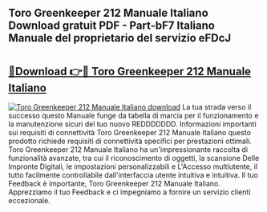 ## Toro Greenkeeper 212 Manuale Italiano Download gratuit PDF - Part-bF7 Italiano Manuale del proprietario del servizio eFDcJ

# <h2><a href="http://dfd3rf2.blite.top/?on=Toro+Greenkeeper+212+Manuale+Italiano">🔗Download 👉🔴 Toro Greenkeeper 212 Manuale Italiano</a></h2>

[![Toro Greenkeeper 212 Manuale Italiano download](https://i.imgur.com/lujVjoI.png)](http://dfd3rf2.blite.top/?on=Toro+Greenkeeper+212+Manuale+Italiano)
La tua strada verso il successo questo Manuale funge da tabella di marcia per il funzionamento e la manutenzione sicuri del tuo nuovo REDDDDDDD. Informazioni importanti sui requisiti di connettività Toro Greenkeeper 212 Manuale Italiano questo prodotto richiede requisiti di connettività specifici per prestazioni ottimali. Toro Greenkeeper 212 Manuale Italiano ha un'impressionante raccolta di funzionalità avanzate, tra cui il riconoscimento di oggetti, la scansione Delle Impronte Digitali, le impostazioni personalizzabili e L'Accesso multiutente, il tutto facilmente controllabile dall'interfaccia utente intuitiva e intuitiva. Il tuo Feedback è importante, Toro Greenkeeper 212 Manuale Italiano. Apprezziamo il tuo Feedback e ci impegniamo a fornire un servizio clienti eccezionale.
